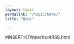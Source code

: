 ```yaml
---
layout: topic
permalink: "/topic/News/"
title: "News"

---
```


#INSERT:K7WaterfrontRSS.html

<script type="text/javascript">
$("a[href=/Topic/NewsFullArchive]").hide();
</script>

